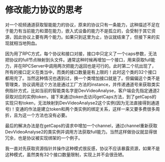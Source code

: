 # 修改能力协议的思考

对一个视频通道获取智能能力的协议，原来的协议只有一条能力，这种描述不足在于能力有当前能力和潜在能力，嵌入式设备的能力不是孤立的，会受制于其它资源，因此协议上要有两个能力。如果只到这里为止，协议就结束了，但接下来的实现就相当地狗血。

因为用了RPC方式，每个协议和接口对接，接口中只定义了一个caps参数，无法把协议的full节点映射到头文件。通常这种时候再增加一个接口，用来获取full能力，并在RPCServer中调用两次把能力返回也是可行的。此时第二个坑出现了，所有的接口定义在类当中，而类的接口数量是有上限的！此时这个类的32个接口都用完了。当然这种情况也遇到过，换一个类增加接口就是了。但偏偏这个类不是管理类，协议调用这个方法是通过工厂方法的instance，并传递通道号来获取类实例指针方式，比如当前的智能类名字是DevVideoAnalyse，客户端会先指定通道2获取对应的实例token，接下来通过token去访问getCaps方法，到了getCaps的实现只有token，无法映射到DevVideoAnalyse2这个实例(因为无法直接得到通道号)！变通的作法是建立token和两个类实例的绑定关系，这样一来又要多费很多周折，且为这一个方法也没有必要。

最后的解决办法是在getCaps的请求中增加一个channel，通过channel重新获取DevVideoAnalyse2的类实例并调用方法获取full能力。当然这样做协议就显得很冗余，也是协议被实现绑架的一个例子。

我一直对先获取资源指针并操作这种模式很反感，协议不应该暴露资源，如果不是这种模式，虽然类有32个接口数量限制，实现上并不会很丑陋。